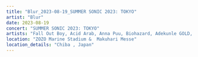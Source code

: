 ```yaml
---
title: "Blur_2023-08-19_SUMMER SONIC 2023: TOKYO"
artist: "Blur"
date: 2023-08-19
concert: "SUMMER SONIC 2023: TOKYO"
artists: "Fall Out Boy, Acid Arab, Anna Puu, Biohazard, Adekunle GOLD, Balthazar, Adé, Amyl and the Sniffers, Alias, Agar Agar, Arlo Parks, Self Esteem, Paul Weller, Alvvays, Airbourne, Alice Glass, The Selecter, Black Sherif, Blur, Aurora, Jockstrap, alt-J, Alex G, Baby Keem, Steve Davis, Ayra Starr, Evanescence, slowthai, 070 Shake, Ary, Alissic"
location: "ZOZO Marine Stadium &  Makuhari Messe"
location_details: "Chiba , Japan"
---
```

